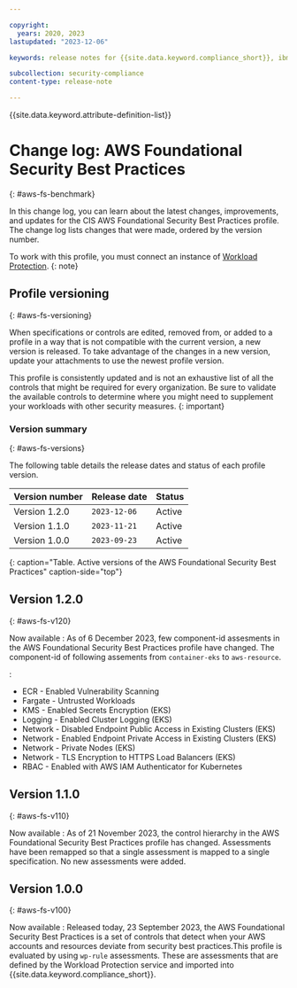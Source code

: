 ```yaml
---

copyright:
  years: 2020, 2023
lastupdated: "2023-12-06"

keywords: release notes for {{site.data.keyword.compliance_short}}, ibm security best practices, profile changes, enhancements, fixes, improvements

subcollection: security-compliance
content-type: release-note

---
```


{{site.data.keyword.attribute-definition-list}}

# Change log: AWS Foundational Security Best Practices
{: #aws-fs-benchmark}

In this change log, you can learn about the latest changes, improvements, and updates for the CIS AWS Foundational Security Best Practices  profile. The change log lists changes that were made, ordered by the version number.


To work with this profile, you must connect an instance of [Workload Protection](/docs/security-compliance?topic=security-compliance-setup-workload-protection).
{: note}


## Profile versioning
{: #aws-fs-versioning}

When specifications or controls are edited, removed from, or added to a profile in a way that is not compatible with the current version, a new version is released. To take advantage of the changes in a new version, update your attachments to use the newest profile version.

This profile is consistently updated and is not an exhaustive list of all the controls that might be required for every organization. Be sure to validate the available controls to determine where you might need to supplement your workloads with other security measures.
{: important}


### Version summary
{: #aws-fs-versions}

The following table details the release dates and status of each profile version.



| Version number | Release date | Status |
|:---------------|:-------------|:-------|
| Version 1.2.0 | `2023-12-06` | Active |
| Version 1.1.0 | `2023-11-21` | Active |
| Version 1.0.0 | `2023-09-23` | Active |
{: caption="Table. Active versions of the AWS Foundational Security Best Practices" caption-side="top"}

## Version 1.2.0
{: #aws-fs-v120}

Now available
:   As of 6 December 2023, few component-id assesments in the AWS Foundational Security Best Practices profile have changed. The component-id of following assements from `container-eks` to `aws-resource`.

:
   * ECR - Enabled Vulnerability Scanning
   * Fargate - Untrusted Workloads
   * KMS - Enabled Secrets Encryption (EKS)
   * Logging - Enabled Cluster Logging (EKS)
   * Network - Disabled Endpoint Public Access in Existing Clusters (EKS)
   * Network - Enabled Endpoint Private Access in Existing Clusters (EKS)
   * Network - Private Nodes (EKS)
   * Network - TLS Encryption to HTTPS Load Balancers (EKS)
   * RBAC - Enabled with AWS IAM Authenticator for Kubernetes

## Version 1.1.0
{: #aws-fs-v110}

Now available
:   As of 21 November 2023, the control hierarchy in the AWS Foundational Security Best Practices profile has changed. Assessments have been remapped so that a single assessment is mapped to a single specification. No new assessments were added.


## Version 1.0.0
{: #aws-fs-v100}

Now available
:   Released today, 23 September 2023, the AWS Foundational Security Best Practices is a set of controls that detect when your AWS accounts and resources deviate from security best practices.This profile is evaluated by using `wp-rule` assessments. These are assessments that are defined by the Workload Protection service and imported into {{site.data.keyword.compliance_short}}.
